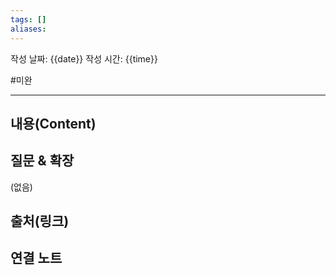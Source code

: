 ```yaml
---
tags: []
aliases:
---
```

작성 날짜: {{date}}
작성 시간: {{time}}

#미완

----
## 내용(Content)


## 질문 & 확장

(없음)

## 출처(링크)


## 연결 노트










